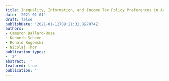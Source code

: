 ```yaml
---
title: Inequality, Information, and Income Tax Policy Preferences in Austria and Germany
date: '2021-01-01'
draft: false
publishDate: '2021-01-11T09:21:32.897874Z'
authors:
- Cameron Ballard-Rosa
- Kenneth Scheve
- Ronald Rogowski
- Nicolaj Thor
publication_types:
- '3'
abstract: ''
featured: true
publication: ''
---
```



